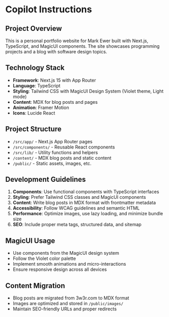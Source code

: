 # Copilot Instructions

<!-- Use this file to provide workspace-specific custom instructions to Copilot. For more details, visit https://code.visualstudio.com/docs/copilot/copilot-customization#_use-a-githubcopilotinstructionsmd-file -->

## Project Overview

This is a personal portfolio website for Mark Ewer built with Next.js, TypeScript, and MagicUI components. The site showcases programming projects and a blog with software design topics.

## Technology Stack

- **Framework**: Next.js 15 with App Router
- **Language**: TypeScript
- **Styling**: Tailwind CSS with MagicUI Design System (Violet theme, Light mode)
- **Content**: MDX for blog posts and pages
- **Animation**: Framer Motion
- **Icons**: Lucide React

## Project Structure

- `/src/app/` - Next.js App Router pages
- `/src/components/` - Reusable React components
- `/src/lib/` - Utility functions and helpers
- `/content/` - MDX blog posts and static content
- `/public/` - Static assets, images, etc.

## Development Guidelines

1. **Components**: Use functional components with TypeScript interfaces
2. **Styling**: Prefer Tailwind CSS classes and MagicUI components
3. **Content**: Write blog posts in MDX format with frontmatter metadata
4. **Accessibility**: Follow WCAG guidelines and semantic HTML
5. **Performance**: Optimize images, use lazy loading, and minimize bundle size
6. **SEO**: Include proper meta tags, structured data, and sitemap

## MagicUI Usage

- Use components from the MagicUI design system
- Follow the Violet color palette
- Implement smooth animations and micro-interactions
- Ensure responsive design across all devices

## Content Migration

- Blog posts are migrated from 3w3r.com to MDX format
- Images are optimized and stored in `/public/images/`
- Maintain SEO-friendly URLs and proper redirects
